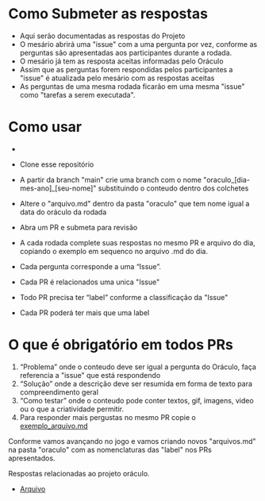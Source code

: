 # Como Submeter as respostas

- Aqui serão documentadas as respostas do Projeto 
- O mesário abrirá uma "issue" com a uma pergunta por vez, conforme as perguntas são apresentadas aos participantes durante a rodada.
- O mesário já tem as resposta aceitas informadas pelo Oráculo
- Assim que as perguntas forem respondidas pelos participantes a "issue" é atualizada pelo mesário com as respostas aceitas 
- As perguntas de uma mesma rodada ficarão em uma mesma "issue" como "tarefas a serem executada".


# Como usar
- 
- Clone esse repositório
- A partir da branch "main" crie uma branch com o nome "oraculo_[dia-mes-ano]_[seu-nome]" substituindo o conteudo dentro dos colchetes
- Altere o "arquivo.md" dentro da pasta "oraculo" que tem nome igual a data do oráculo da rodada
- Abra um PR e submeta para revisão

- A cada rodada complete suas respostas no mesmo PR e arquivo do dia, copiando o exemplo em sequenco no arquivo .md do dia.
- Cada pergunta corresponde a uma “Issue”.
- Cada PR é relacionados uma unica "Issue" 
- Todo PR precisa ter “label” conforme a classificação da "Issue"
- Cada PR poderá ter mais que uma label

# O que é obrigatório em todos PRs

1. “Problema” onde o conteudo deve ser igual a pergunta do Oráculo, faça referencia a "issue" que está respondendo
2. “Solução” onde a descrição deve ser resumida em forma de texto para compreendimento geral 
3. “Como testar” onde o conteudo pode conter textos, gif, imagens, video ou o que a criatividade permitir.
4. Para responder mais pergustas no mesmo PR copie o [exemplo_arquivo.md](oraculo/exemplo_arquivo.md)

Conforme vamos avançando no jogo e vamos criando novos "arquivos.md" na pasta "oraculo" com as nomenclaturas das "label" nos PRs apresentados.

Respostas relacionadas ao projeto oráculo.

* [Arquivo](oraculo/06_05_2022.md)
